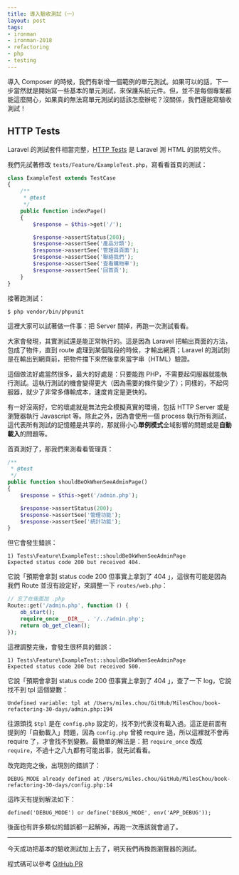 ```yaml
---
title: 導入驗收測試（一）
layout: post
tags:
- ironman
- ironman-2018
- refactoring
- php
- testing
---
```


導入 Composer 的時候，我們有新增一個範例的單元測試。如果可以的話，下一步當然就是開始寫一些基本的單元測試，來保護系統元件。但，並不是每個專案都能這麼開心，如果真的無法寫單元測試的話該怎麼辦呢？沒關係，我們還能寫驗收測試！

## HTTP Tests

Laravel 的測試套件相當完整，[HTTP Tests](https://laravel.com/docs/5.5/http-tests) 是 Laravel 測 HTML 的說明文件。

我們先試著修改 `tests/Feature/ExampleTest.php`，寫看看首頁的測試：

```php
class ExampleTest extends TestCase
{
    /**
     * @test
     */
    public function indexPage()
    {
        $response = $this->get('/');

        $response->assertStatus(200);
        $response->assertSee('產品分類');
        $response->assertSee('管理員頁面');
        $response->assertSee('聯絡我們');
        $response->assertSee('查看購物車');
        $response->assertSee('回首頁');
    }
}
```

接著跑測試：

```
$ php vendor/bin/phpunit
```

這裡大家可以試著做一件事：把 Server 關掉，再跑一次測試看看。

大家會發現，其實測試還是能正常執行的。這是因為 Laravel 把輸出頁面的方法，包成了物件，直到 route 處理到某個階段的時候，才輸出網頁；Laravel 的測試則是在輸出到網頁前，把物件擋下來然後拿來當字串（HTML）驗證。

這個做法好處當然很多，最大的好處是：只要能跑 PHP，不需要起伺服器就能執行測試。這執行測試的機會變得更大（因為需要的條件變少了）；同樣的，不起伺服器，就少了非常多傳輸成本，速度肯定是更快的。

有一好沒兩好，它的壞處就是無法完全模擬真實的環境，包括 HTTP Server 或是瀏覽器執行 Javascript 等。除此之外，因為會使用一個 process 執行所有測試，這代表所有測試的記憶體是共享的，那就得小心**單例模式**全域影響的問題或是**自動載入**的問題等。

首頁測好了，那我們來測看看管理頁：

```php
/**
 * @test
 */
public function shouldBeOkWhenSeeAdminPage()
{
    $response = $this->get('/admin.php');

    $response->assertStatus(200);
    $response->assertSee('管理功能');
    $response->assertSee('統計功能');
}
```

但它會發生錯誤：

```
1) Tests\Feature\ExampleTest::shouldBeOkWhenSeeAdminPage
Expected status code 200 but received 404.
```

它說「預期會拿到 status code 200 但事實上拿到了 404 」，這很有可能是因為我們 Route 並沒有設定好，來調整一下 `routes/web.php`：

```php
// 忘了在後面加 .php
Route::get('/admin.php', function () {
    ob_start();
    require_once __DIR__ . '/../admin.php';
    return ob_get_clean();
});
```

這裡調整完後，會發生很杯具的錯誤：

```
1) Tests\Feature\ExampleTest::shouldBeOkWhenSeeAdminPage
Expected status code 200 but received 500.
```

它說「預期會拿到 status code 200 但事實上拿到了 404 」，查了一下 log，它說找不到 tpl 這個變數：

```
Undefined variable: tpl at /Users/miles.chou/GitHub/MilesChou/book-refactoring-30-days/admin.php:194
```

往源頭找 `$tpl` 是在 `config.php` 設定的，找不到代表沒有載入過。這正是前面有提到的「自動載入」問題，因為 `config.php` 曾被 require 過，所以這裡就不會再 require 了，才會找不到變數。最簡單的解法是：把 `require_once` 改成 `require`，不過十之八九都有可能出事，就先試看看。

改完跑完之後，出現別的錯誤了：

```
DEBUG_MODE already defined at /Users/miles.chou/GitHub/MilesChou/book-refactoring-30-days/config.php:14
```

這昨天有提到解法如下：

```
defined('DEBUG_MODE') or define('DEBUG_MODE', env('APP_DEBUG'));
```

後面也有許多類似的錯誤都一起解掉，再跑一次應該就會過了。

---

今天成功把基本的驗收測試加上去了，明天我們再換跑瀏覽器的測試。

程式碼可以參考 [GitHub PR](https://github.com/MilesChou/book-refactoring-30-days/pull/7)

